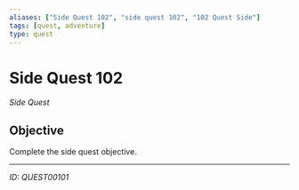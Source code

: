 ```yaml
---
aliases: ["Side Quest 102", "side quest 102", "102 Quest Side"]
tags: [quest, adventure]
type: quest
---
```


# Side Quest 102

*Side Quest*

## Objective
Complete the side quest objective.

---
*ID: QUEST00101*
